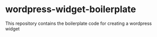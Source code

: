 # wordpress-widget-boilerplate
This repository contains the boilerplate code for creating a wordpress widget
